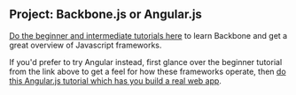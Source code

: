 
## Project: Backbone.js or Angular.js

[Do the beginner and intermediate tutorials here](http://backbonetutorials.com/) to learn Backbone and get a great overview of Javascript frameworks.

If you'd prefer to try Angular instead, first glance over the beginner tutorial from the link above to get a feel for how these frameworks operate, then [do this Angular.js tutorial which has you build a real web app](http://docs.angularjs.org/tutorial).
